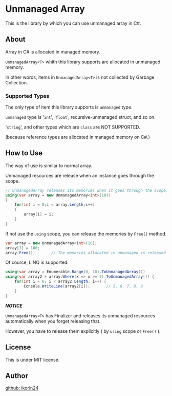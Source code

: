 # Unmanaged Array

This is the library by which you can use unmanaged array in C#.

## About

Array in C# is allocated in managed memory.

```UnmanagedArray<T>``` whith this library supports are allocated in unmanaged memory.

In other words, items in ```UnmanagedArray<T>``` is not collected by Garbage Collection.

### Supported Types

The only type of item this library supports is ```unmanaged``` type.

```unmanaged``` type is '```int```', '```float```', recursive-unmanaged struct, and so on. 

'```string```', and other types which are ```class``` are NOT SUPPORTED.

(because reference types are allocated in managed memory on C#.)

## How to Use

The way of use is similar to normal array.

Unmanaged resources are release when an instance goes through the scope.

```cs
// UnmanagedArray releases its memories when it goes through the scope.
using(var array = new UnmanagedArray<int>(10))
{
    for(int i = 0;i < array.Length;i++)
    {
        array[i] = i;
    }
}
```

If not use the ```using``` scope, you can release the memories by ```Free()``` method.

```cs
var array = new UnmanagedArray<int>(10);
array[3] = 100;
array.Free();       // The memories allocated in unmanaged is released here.
```

Of cource, LINQ is supported.

```cs
using(var array = Enumerable.Range(0, 10).ToUnmanagedArray())
using(var array2 = array.Where(x => x >= 5).ToUnmanagedArray()) {
    for(int i = 0; i < array2.Length; i++) {
        Console.WriteLine(array2[i]);       // 5, 6, 7, 8, 9
    }
}
```

***NOTICE***

```UnmanagedArray<T>``` has Finalizer and releases its unmanaged resources automatically when you forget releasing that.

However, you have to release them explicitly ( by ```using``` scope or ```Free()``` ).

## License

This is under MIT license.

## Author

[github: ikorin24](https://github.com/ikorin24)
